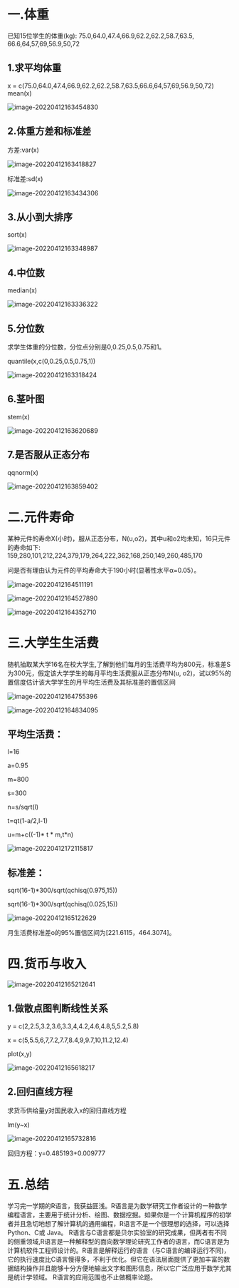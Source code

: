 # 一.体重

已知15位学生的体重(kg): 75.0,64.0,47.4,66.9,62.2,62.2,58.7,63.5,
66.6,64,57,69,56.9,50,72

## 1.求平均体重

x = c(75.0,64.0,47.4,66.9,62.2,62.2,58.7,63.5,66.6,64,57,69,56.9,50,72)
mean(x)

![image-20220412163454830](https://picture-feng.oss-cn-chengdu.aliyuncs.com/FinalR/image-20220412163454830.png)

## 2.体重方差和标准差

方差:var(x)

![image-20220412163418827](https://picture-feng.oss-cn-chengdu.aliyuncs.com/FinalR/image-20220412163418827.png)

标准差:sd(x)

![image-20220412163434306](https://picture-feng.oss-cn-chengdu.aliyuncs.com/FinalR/image-20220412163434306.png)

## 3.从小到大排序

sort(x)

![image-20220412163348987](https://picture-feng.oss-cn-chengdu.aliyuncs.com/FinalR/image-20220412163348987.png)

## 4.中位数

median(x)

![image-20220412163336322](https://picture-feng.oss-cn-chengdu.aliyuncs.com/FinalR/image-20220412163336322.png)

## 5.分位数

求学生体重的分位数，分位点分别是0,0.25,0.5,0.75和1。

quantile(x,c(0,0.25,0.5,0.75,1))

![image-20220412163318424](https://picture-feng.oss-cn-chengdu.aliyuncs.com/FinalR/image-20220412163318424.png)

## 6.茎叶图

stem(x)

![image-20220412163620689](https://picture-feng.oss-cn-chengdu.aliyuncs.com/FinalR/image-20220412163620689.png)

## 7.是否服从正态分布

qqnorm(x)

![image-20220412163859402](https://picture-feng.oss-cn-chengdu.aliyuncs.com/FinalR/image-20220412163859402.png)

# 二.元件寿命

某种元件的寿命X(小时)，服从正态分布，N(u,o2)，其中u和o2均未知，16只元件的寿命如下:
159,280,101,212,224,379,179,264,222,362,168,250,149,260,485,170

问是否有理由认为元件的平均寿命大于190小时(显著性水平α=0.05）。

![image-20220412164511191](https://picture-feng.oss-cn-chengdu.aliyuncs.com/FinalR/image-20220412164511191.png)

![image-20220412164527890](https://picture-feng.oss-cn-chengdu.aliyuncs.com/FinalR/image-20220412164527890.png)

![image-20220412164352710](https://picture-feng.oss-cn-chengdu.aliyuncs.com/FinalR/image-20220412164352710.png)

# 三.大学生生活费

随机抽取某大学16名在校大学生,了解到他们每月的生活费平均为800元，标准差S为300元，假定该大学学生的每月平均生活费服从正态分布N(u, o2)，试以95%的置信度估计该大学学生的月平均生活费及其标准差的置信区间

![image-20220412164755396](https://picture-feng.oss-cn-chengdu.aliyuncs.com/FinalR/image-20220412164755396.png)

![image-20220412164834095](https://picture-feng.oss-cn-chengdu.aliyuncs.com/FinalR/image-20220412164834095.png)

## 平均生活费：

l=16

a=0.95

m=800

s=300

n=s/sqrt(l)

t=qt(1-a/2,l-1)     

u=m+c((-1)* t * m,t*n)

![image-20220412172115817](https://picture-feng.oss-cn-chengdu.aliyuncs.com/FinalR/image-20220412172115817.png)

## 标准差：

sqrt(16-1)*300/sqrt(qchisq(0.975,15))

sqrt(16-1)*300/sqrt(qchisq(0.025,15))

![image-20220412165122629](https://picture-feng.oss-cn-chengdu.aliyuncs.com/FinalR/image-20220412165122629.png)

月生活费标准差o的95%置信区间为[221.6115，464.3074]。

# 四.货币与收入

![image-20220412165212641](https://picture-feng.oss-cn-chengdu.aliyuncs.com/FinalR/image-20220412165212641.png)

## 1.做散点图判断线性关系

y = c(2,2.5,3.2,3.6,3.3,4,4.2,4.6,4.8,5,5.2,5.8)

x = c(5,5.5,6,7,7.2,7.7,8.4,9,9.7,10,11.2,12.4)

plot(x,y)

![image-20220412165618217](https://picture-feng.oss-cn-chengdu.aliyuncs.com/FinalR/image-20220412165618217.png)

## 2.回归直线方程

求货币供给量y对国民收入x的回归直线方程

lm(y~x)

![image-20220412165732816](https://picture-feng.oss-cn-chengdu.aliyuncs.com/FinalR/image-20220412165732816.png)

回归方程：y=0.485193+0.009777

# 五.总结

​	学习完一学期的R语言，我获益匪浅。R语言是为数学研究工作者设计的一种数学编程语言，主要用于统计分析、绘图、数据挖掘。
​	如果你是一个计算机程序的初学者并且急切地想了解计算机的通用编程，R语言不是一个很理想的选择，可以选择 Python、C或 Java。
​	R语言与C语言都是贝尔实验室的研究成果，但两者有不同的侧重领域,R语言是一种解释型的面向数学理论研究工作者的语言，而C语言是为计算机软件工程师设计的。
​	R语言是解释运行的语言（与C语言的编译运行不同)，它的执行速度比C语言慢得多，不利于优化。但它在语法层面提供了更加丰富的数据结构操作并且能够十分方便地输出文字和图形信息，所以它广泛应用于数学尤其是统计学领域。
R语言的应用范围也不止做概率论题。
